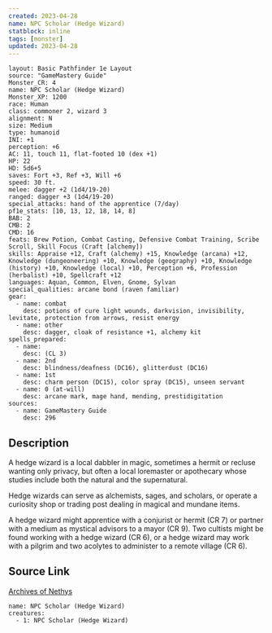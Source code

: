```yaml
---
created: 2023-04-28
name: NPC Scholar (Hedge Wizard)
statblock: inline
tags: [monster]
updated: 2023-04-28
---
```

```statblock
layout: Basic Pathfinder 1e Layout
source: "GameMastery Guide"
Monster_CR: 4
name: NPC Scholar (Hedge Wizard)
Monster_XP: 1200
race: Human
class: commoner 2, wizard 3
alignment: N
size: Medium
type: humanoid
INI: +1
perception: +6
AC: 11, touch 11, flat-footed 10 (dex +1)
HP: 22
HD: 5d6+5
saves: Fort +3, Ref +3, Will +6
speed: 30 ft.
melee: dagger +2 (1d4/19-20)
ranged: dagger +3 (1d4/19-20)
special_attacks: hand of the apprentice (7/day)
pf1e_stats: [10, 13, 12, 18, 14, 8]
BAB: 2
CMB: 2
CMD: 16
feats: Brew Potion, Combat Casting, Defensive Combat Training, Scribe Scroll, Skill Focus (Craft [alchemy])
skills: Appraise +12, Craft (alchemy) +15, Knowledge (arcana) +12, Knowledge (dungeoneering) +10, Knowledge (geography) +10, Knowledge (history) +10, Knowledge (local) +10, Perception +6, Profession (herbalist) +10, Spellcraft +12
languages: Aquan, Common, Elven, Gnome, Sylvan
special_qualities: arcane bond (raven familiar)
gear:
  - name: combat
    desc: potions of cure light wounds, darkvision, invisibility, levitate, protection from arrows, resist energy
  - name: other
    desc: dagger, cloak of resistance +1, alchemy kit
spells_prepared:
  - name:
    desc: (CL 3)
  - name: 2nd
    desc: blindness/deafness (DC16), glitterdust (DC16)
  - name: 1st
    desc: charm person (DC15), color spray (DC15), unseen servant
  - name: 0 (at-will)
    desc: arcane mark, mage hand, mending, prestidigitation
sources:
  - name: GameMastery Guide
    desc: 296
```
## Description
A hedge wizard is a local dabbler in magic, sometimes a hermit or recluse wanting only privacy, but often a local loremaster or apothecary whose studies include both the natural and the supernatural.

Hedge wizards can serve as alchemists, sages, and scholars, or operate a curiosity shop or trading post dealing in magical and mundane items.

A hedge wizard might apprentice with a conjurist or hermit (CR 7) or partner with a medium as mystical advisors to a mayor (CR 9). Two cultists might be found working with a hedge wizard (CR 6), or a hedge wizard may work with a pilgrim and two acolytes to administer to a remote village (CR 6).
## Source Link
[Archives of Nethys](https://aonprd.com/NPCDisplay.aspx?ItemName=Scholar%20(Hedge%20Wizard))
```encounter-table
name: NPC Scholar (Hedge Wizard)
creatures:
  - 1: NPC Scholar (Hedge Wizard)
```
